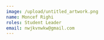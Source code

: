 ```yaml
---
image: /upload/untitled_artwork.png
name: Moncef Righi
roles: Student Leader
email: nwjkvnwkw@gmail.com
---
```

